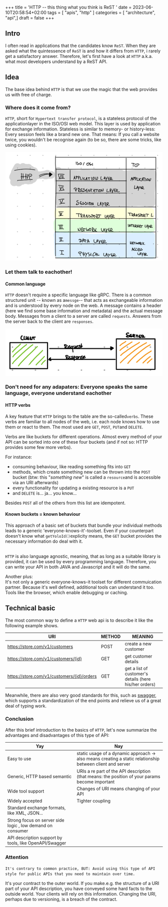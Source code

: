 +++
title = 'HTTP -- this thing what you think is ReST  '
date = 2023-06-10T20:58:54+02:00
tags = [ "apis", "http" ]
categories = [ "architecture", "api",]
draft = false
+++

## Intro
I often read in applications that the candidates know `ReST`. When they are asked what the quintessence of `ReST` is and how it differs from `HTTP`, i rarely get a satisfactory answer. Therefore, let's first have a look at `HTTP` a.k.a. what most developers understand by a ReST API.


## Idea
The base idea behind `HTTP` is that we use the magic that the web provides us with free of charge. 

### Where does it come from?
`HTTP`, short for `Hypertext transfer protocol`, is a stateless protocol of the applicationlayer in the ISO/OSI web model. This layer is used by application for exchange information. Stateless is similar to memory- or history-less: Every session feels like a brand new one. That means: If you call a website twice, you wouldn't be recognise again (to be so, there are some tricks, like using cookies).

!["Client server communication contains always a logical and physical part"](images/iso.png)

### Let them talk to eachother! 
#### Common language
`HTTP` doesn't require a specific language like gRPC. There is a common structured unit -- known as a`messge`-- that acts as exchangeable information and is understood by every node on the web.
A message contains a header (here we find some base information and metadata) and the actual message body. Messages from a client to a server are called `requests`. Answers from the server back to the client are `responses`. 

!["Client server communication contains always a logical and physical part"](images/reqresponse.png)



### Don't need for any adapaters: Everyone speaks the same language, everyone understand eachother

#### HTTP verbs
A key feature that `HTTP` brings to the table are the so-called`verbs`. These verbs are familiar to all nodes of the web, i.e. each node knows how to use them or react to them. The most used are `GET`, `POST`, `PUT`and `DELETE`. 

Verbs are like buckets for different operations. Almost every method of your API can be sorted into one of these four buckets (and if not so: HTTP provides some few more verbs).

For instance:
- consuming behaviour, like reading something fits into `GET`
- methods, which create something new can be thrown into the `POST` bucket (btw: this "_something new_" is called a `resource`and is accessible via an URI afterwards)
- every functionality for updating a existing resource is a `PUT`
- and `DELETE` is... ja... you know...

Besides `POST` all of the others from this list are idempotent. 

#### Known buckets = known behaviour
This approach of a basic set of buckets that bundle your individual methods leads to a generic 'everyone-knows-it'-toolset. Even if your counterpart doesn't know what `getYoloId()`explicity means, the `GET` bucket provides the necessary information do deal with it.

<br/> `HTTP` is also language agnostic, meaning, that as long as a suitable library is provided, it can be used by every programming language. Therefore, you can write your API in both JAVA and Javascript and it will do the same.


Another plus: <br/>It's not only a generic everyone-knows-it toolset for different commuication partner. Because it's well defined, additional tools can understand it too. Tools like the browser, which enable debugging or caching.

[//]: # ( And if you just want to test a your API without runnning any snippet of code, `curl` allows this. )

## Technical basic
The most common way to define a `HTTP` web api is to describe it like the following example shows. 

| URI                                        | METHOD | MEANING                                                |
|--------------------------------------------|--------|--------------------------------------------------------|
| https://store.com/v1/customers             | POST   | create a new customer                                  |
| https://store.com/v1/customers/{id}        | GET    | get customer details                                   |
| https://store.com/v1/customers/{id}/orders | GET    | get a list of customer's details (here his/her orders) ||

Meanwhile, there are also very good standards for this, such as [swagger](https://swagger.io/resources/articles/best-practices-in-api-design/), which supports a standardization of the end points and relieve us of a great deal of typing work.


###  Conclusion
After this brief introduction to the basics of `HTTP`, let's now summarize the advantages and disadvantages of this type of API:

| Yay                                                        | Nay                                                                                                       |
|------------------------------------------------------------|-----------------------------------------------------------------------------------------------------------|
| Easy to use                                                | static usage of a dynamic approach -> also means creating a static relationship between client and server |
| Generic, HTTP based semantic                               | URIs a re part of the API description (that means: the position of your params become important           |
| Wide tool support                                          | Changes of URI means changing of your API                                                                 |
| Widely accepted                                            | Tighter coupling                                                                                          |
| Standard exchange formats, like XML, JSON...               |                                                                                                           |
| Strong focus on server side logic , low demand on consumer |                                                                                                           |
| API description support by tools, like OpenAPI/Swagger                                              |                                                                                                           |

### Attention
`It's contrary to common practice, BUT: Avoid using this type of API style for public APIs that you need to maintain over time.`

It's your contract to the outer world. If you make.e.g. the structure of a URI part of your API description, you have conveyed some hard facts to the outside world. Your clients will rely on this information. Changing the URI, perhaps due to versioning, is a breach of the contract.
